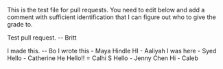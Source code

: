 This is the test file for pull requests. You need to edit below and add a comment with sufficient identification that I can figure out who to give the grade to. 

Test pull request. -- Britt

I made this. -- Bo
I wrote this - Maya Hindle
HI - Aaliyah
I was here - Syed
Hello - Catherine He
Hello!! = Calhi S
Hello - Jenny Chen
Hi - Caleb